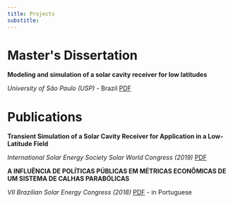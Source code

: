 ```yaml
---
title: Projects
substitle: 
---
```


# Master's Dissertation

**Modeling and simulation of a solar cavity receiver for low latitudes**

*University of São Paulo (USP)* - Brazil
[PDF](https://www.teses.usp.br/teses/disponiveis/106/106134/tde-30062020-150746/publico/RenanDissertacao.pdf)


# Publications

**Transient Simulation of a Solar Cavity Receiver for Application in a Low-Latitude Field**

*International Solar Energy Society Solar World Congress (2019)*
[PDF](http://proceedings.ises.org/paper/swc2019/swc2019-0097-Carvalho.pdf)



**A INFLUÊNCIA DE POLÍTICAS PÚBLICAS EM MÉTRICAS ECONÔMICAS DE UM SISTEMA DE CALHAS PARABÓLICAS**

*VII Brazilian Solar Energy Congress (2018)*
[PDF](https://anaiscbens.emnuvens.com.br/cbens/article/view/489/489) - in Portuguese
